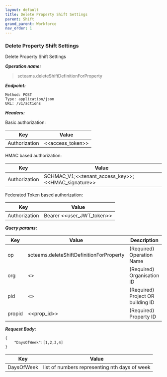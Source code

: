 ```yaml
---
layout: default
title: Delete Property Shift Settings
parent: Shift
grand_parent: Workforce
nav_order: 1
---
```



### Delete Property Shift Settings

Delete Property Shift Settings

***Operation name:***

> scteams.deleteShiftDefinitionForProperty

***Endpoint:***

```
Method: POST
Type: application/json
URL: /v1/actions
```

***Headers:***

Basic authorization:

|Key|Value|
|---|---|
|Authorization|<<access_token>>|


HMAC based authorization:

|Key|Value|
|---|---|
|Authorization|SCHMAC_V1;<<tenant_access_key>>;<<HMAC_signature>>|

Federated Token based authorization:

|Key|Value|
|---|---|
|Authorization|Bearer <<user_JWT_token>>|

***Query params:***

| Key | Value | Description |
| --- | ------|-------------|
| op | scteams.deleteShiftDefinitionForProperty | (Required) Operation Name |
| org | <<org>> | (Required) Organisation ID |
| pid | <<pid>> | (Required) Project OR building ID |
| propid | <<prop_id>> | (Required) Property ID |


***Request Body:***

```
{
    "DaysOfWeek":[1,2,3,4]
}
```

|Key|Value|
|---|---|
|DaysOfWeek|list of numbers representing nth days of week|
